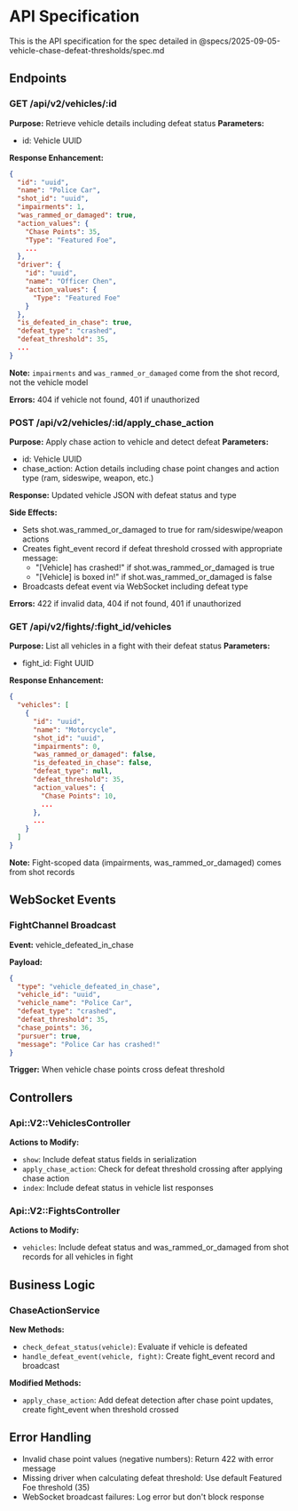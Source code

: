 # API Specification

This is the API specification for the spec detailed in @specs/2025-09-05-vehicle-chase-defeat-thresholds/spec.md

## Endpoints

### GET /api/v2/vehicles/:id

**Purpose:** Retrieve vehicle details including defeat status
**Parameters:** 
- id: Vehicle UUID

**Response Enhancement:**
```json
{
  "id": "uuid",
  "name": "Police Car",
  "shot_id": "uuid",
  "impairments": 1,
  "was_rammed_or_damaged": true,
  "action_values": {
    "Chase Points": 35,
    "Type": "Featured Foe",
    ...
  },
  "driver": {
    "id": "uuid", 
    "name": "Officer Chen",
    "action_values": {
      "Type": "Featured Foe"
    }
  },
  "is_defeated_in_chase": true,
  "defeat_type": "crashed",
  "defeat_threshold": 35,
  ...
}
```

**Note:** `impairments` and `was_rammed_or_damaged` come from the shot record, not the vehicle model

**Errors:** 404 if vehicle not found, 401 if unauthorized

### POST /api/v2/vehicles/:id/apply_chase_action

**Purpose:** Apply chase action to vehicle and detect defeat
**Parameters:**
- id: Vehicle UUID
- chase_action: Action details including chase point changes and action type (ram, sideswipe, weapon, etc.)

**Response:** Updated vehicle JSON with defeat status and type

**Side Effects:**
- Sets shot.was_rammed_or_damaged to true for ram/sideswipe/weapon actions
- Creates fight_event record if defeat threshold crossed with appropriate message:
  - "[Vehicle] has crashed!" if shot.was_rammed_or_damaged is true
  - "[Vehicle] is boxed in!" if shot.was_rammed_or_damaged is false
- Broadcasts defeat event via WebSocket including defeat type

**Errors:** 422 if invalid data, 404 if not found, 401 if unauthorized

### GET /api/v2/fights/:fight_id/vehicles

**Purpose:** List all vehicles in a fight with their defeat status
**Parameters:** 
- fight_id: Fight UUID

**Response Enhancement:**
```json
{
  "vehicles": [
    {
      "id": "uuid",
      "name": "Motorcycle",
      "shot_id": "uuid",
      "impairments": 0,
      "was_rammed_or_damaged": false,
      "is_defeated_in_chase": false,
      "defeat_type": null,
      "defeat_threshold": 35,
      "action_values": {
        "Chase Points": 10,
        ...
      },
      ...
    }
  ]
}
```

**Note:** Fight-scoped data (impairments, was_rammed_or_damaged) comes from shot records

## WebSocket Events

### FightChannel Broadcast

**Event:** vehicle_defeated_in_chase

**Payload:**
```json
{
  "type": "vehicle_defeated_in_chase",
  "vehicle_id": "uuid",
  "vehicle_name": "Police Car",
  "defeat_type": "crashed",
  "defeat_threshold": 35,
  "chase_points": 36,
  "pursuer": true,
  "message": "Police Car has crashed!"
}
```

**Trigger:** When vehicle chase points cross defeat threshold

## Controllers

### Api::V2::VehiclesController

**Actions to Modify:**
- `show`: Include defeat status fields in serialization
- `apply_chase_action`: Check for defeat threshold crossing after applying chase action
- `index`: Include defeat status in vehicle list responses

### Api::V2::FightsController  

**Actions to Modify:**
- `vehicles`: Include defeat status and was_rammed_or_damaged from shot records for all vehicles in fight

## Business Logic

### ChaseActionService

**New Methods:**
- `check_defeat_status(vehicle)`: Evaluate if vehicle is defeated
- `handle_defeat_event(vehicle, fight)`: Create fight_event record and broadcast

**Modified Methods:**
- `apply_chase_action`: Add defeat detection after chase point updates, create fight_event when threshold crossed

## Error Handling

- Invalid chase point values (negative numbers): Return 422 with error message
- Missing driver when calculating defeat threshold: Use default Featured Foe threshold (35)
- WebSocket broadcast failures: Log error but don't block response